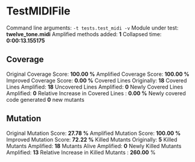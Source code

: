 



# TestMIDIFile

Command line arguments: `-t tests.test_midi -v`
Module under test: **twelve_tone.midi**
Amplified methods added: **1**
Collapsed time: **0:00:13.155175**
## Coverage

Original Coverage Score: **100.00 %**
Amplified Coverage Score: **100.00 %**
Improved Coverage Score: **0.00 %**
Covered Lines Originally: **18**
Covered Lines Amplified: **18**
Uncovered Lines Amplified: **0**
Newly Covered Lines Amplified: **0**
Relative Increase in Covered Lines : **0.00 %**
Newly covered code generated **0** new mutants
## Mutation

Original Mutation Score: **27.78 %**
Amplified Mutation Score: **100.00 %**
Improved Mutation Score: **72.22 %**
Killed Mutants Originally: **5**
Killed Mutants Amplified: **18**
Mutants Alive Amplified: **0**
Newly Killed Mutants Amplified: **13**
Relative Increase in Killed Mutants : **260.00** %
